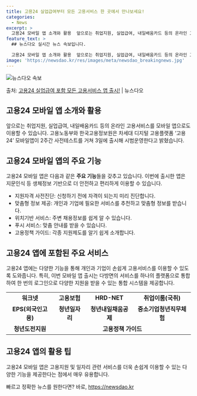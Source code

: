 ```yaml
---
title: 고용24 실업급여부터 모든 고용서비스 한 곳에서 만나보세요!
categories:
  - News
excerpt: >
  고용24 모바일 앱 소개와 활용  앞으로는 취업지원, 실업급여, 내일배움카드 등의 온라인 고용서비스를 모바일…
feature_text: >
  ## 뉴스다오 실시간 뉴스 속보입니다.

  고용24 모바일 앱 소개와 활용  앞으로는 취업지원, 실업급여, 내일배움카드 등의 온라인 고용서비스를 모바일…
image: 'https://newsdao.kr/res/images/meta/newsdao_breakingnews.jpg'
---
```


![뉴스다오 속보](https://newsdao.kr/res/images/meta/newsdao_breakingnews.jpg)

<p>출처: <a href="https://newsdao.kr/4580" rel="dofollow">고용24 실업급여 포함 모든 고용서비스 앱 출시!</a> | 뉴스다오</p>

<h2 data-ke-size="size26">고용24 모바일 앱 소개와 활용</h2>
<p data-ke-size="size16">앞으로는 취업지원, 실업급여, 내일배움카드 등의 온라인 고용서비스를 모바일 앱으로도 이용할 수 있습니다. 고용노동부와 한국고용정보원은 차세대 디지털 고용플랫폼 ‘고용24’ 모바일앱이 2주간 사전테스트를 거쳐 3일에 출시해 시범운영한다고 밝혔습니다.</p>

<h2 data-ke-size="size26">고용24 모바일 앱의 주요 기능</h2>
<p data-ke-size="size16">고용24 모바일 앱은 다음과 같은 <b>주요 기능</b>들을 갖추고 있습니다. 이번에 출시한 앱은 지문인식 등 생체정보 기반으로 더 안전하고 편리하게 이용할 수 있습니다.</p>
<ul>
  <li>지원자격 사전진단: 신청하기 전에 자격이 되는지 미리 진단합니다.</li>
  <li>맞춤형 정보 제공: 개인과 기업에 필요한 서비스를 추천하고 맞춤형 정보를 받습니다.</li>
  <li>위치기반 서비스: 주변 채용정보를 쉽게 알 수 있습니다.</li>
  <li>푸시 서비스: 맞춤 안내를 받을 수 있습니다.</li>
  <li>고용정책 가이드: 각종 지원제도를 알기 쉽게 소개합니다.</li>
</ul>

<h2 data-ke-size="size26">고용24 앱에 포함된 주요 서비스</h2>
<p data-ke-size="size16">고용24 앱에는 다양한 기능을 통해 개인과 기업이 손쉽게 고용서비스를 이용할 수 있도록 도와줍니다. 특히, 이번 모바일 앱 출시는 다방면의 서비스를 하나의 플랫폼으로 통합하여 한 번의 로그인으로 다양한 지원을 받을 수 있는 통합 시스템을 제공합니다.</p>
<table>
  <tr>
    <td style="text-align: center; height: 17px;"><b>워크넷</b></td>
    <td style="text-align: center; height: 17px;"><b>고용보험</b></td>
    <td style="text-align: center; height: 17px;"><b>HRD-NET</b></td>
    <td style="text-align: center; height: 17px;"><b>취업이룸(국취)</b></td>
  </tr>
  <tr>
    <td style="text-align: center; height: 17px;"><b>EPS(외국인고용)</b></td>
    <td style="text-align: center; height: 17px;"><b>청년일자리</b></td>
    <td style="text-align: center; height: 17px;"><b>청년내일채움공제</b></td>
    <td style="text-align: center; height: 17px;"><b>중소기업청년직무체험</b></td>
  </tr>
  <tr>
    <td style="text-align: center; height: 17px;"><b>청년도전지원</b></td>
    <td style="text-align: center; height: 17px;" colspan="3"><b>고용정책 가이드</b></td>
  </tr>
</table>

<h2 data-ke-size="size26">고용24 앱의 활용 팁</h2>
<p data-ke-size="size16">고용24 모바일 앱은 고용지원 및 일자리 관련 서비스를 더욱 손쉽게 이용할 수 있는 다양한 기능을 제공한다는 점에서 매우 유용합니다.</p> 

빠르고 정확한 뉴스를 원한다면? 바로, <a href="https://newsdao.kr" rel="dofollow">https://newsdao.kr</a>


    

